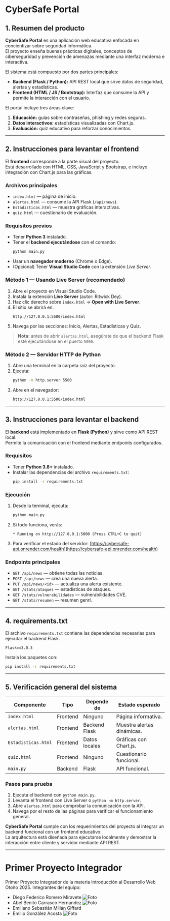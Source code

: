 # CyberSafe Portal

## 1. Resumen del producto

**CyberSafe Portal** es una aplicación web educativa enfocada en concientizar sobre seguridad informática.  
El proyecto enseña buenas prácticas digitales, conceptos de ciberseguridad y prevención de amenazas mediante una interfaz moderna e interactiva.

El sistema está compuesto por dos partes principales:

- **Backend (Flask / Python):** API REST local que sirve datos de seguridad, alertas y estadísticas.  
- **Frontend (HTML / JS / Bootstrap):** Interfaz que consume la API y permite la interacción con el usuario.

El portal incluye tres áreas clave:
1. **Educación:** guías sobre contraseñas, phishing y redes seguras.  
2. **Datos interactivos:** estadísticas visualizadas con Chart.js.  
3. **Evaluación:** quiz educativo para reforzar conocimientos.

---

## 2. Instrucciones para levantar el frontend

El **frontend** corresponde a la parte visual del proyecto.  
Está desarrollado con HTML, CSS, JavaScript y Bootstrap, e incluye integración con Chart.js para las gráficas.

### Archivos principales
- `index.html` — página de inicio.  
- `alertas.html` — consume la API Flask (`/api/news`).  
- `Estadisticas.html` — muestra gráficas interactivas.  
- `quiz.html` — cuestionario de evaluación.

### Requisitos previos
- Tener **Python 3** instalado.  
- Tener el **backend ejecutándose** con el comando:
  ```bash
  python main.py
  ```
- Usar un **navegador moderno** (Chrome o Edge).  
- (Opcional) Tener **Visual Studio Code** con la extensión *Live Server*.

### Método 1 — Usando Live Server (recomendado)
1. Abre el proyecto en Visual Studio Code.  
2. Instala la extensión **Live Server** (autor: Ritwick Dey).  
3. Haz clic derecho sobre `index.html` → **Open with Live Server**.  
4. El sitio se abrirá en:
   ```
   http://127.0.0.1:5500/index.html
   ```
5. Navega por las secciones: Inicio, Alertas, Estadísticas y Quiz.

> **Nota:** antes de abrir `alertas.html`, asegúrate de que el backend Flask esté ejecutándose en el puerto `5000`.

### Método 2 — Servidor HTTP de Python
1. Abre una terminal en la carpeta raíz del proyecto.  
2. Ejecuta:
   ```bash
   python -m http.server 5500
   ```
3. Abre en el navegador:
   ```
   http://127.0.0.1:5500/index.html
   ```

---

## 3. Instrucciones para levantar el backend

El **backend** está implementado en **Flask (Python)** y sirve como API REST local.  
Permite la comunicación con el frontend mediante endpoints configurados.

### Requisitos
- Tener **Python 3.8+** instalado.  
- Instalar las dependencias del archivo `requirements.txt`:
  ```bash
  pip install -r requirements.txt
  ```

### Ejecución
1. Desde la terminal, ejecuta:
   ```bash
   python main.py
   ```
2. Si todo funciona, verás:
   ```
   * Running on http://127.0.0.1:5000 (Press CTRL+C to quit)
   ```
3. Para verificar el estado del servidor:
   [https://cybersafe-api.onrender.com/health](https://cybersafe-api.onrender.com/health)

### Endpoints principales
- `GET /api/news` — obtiene todas las noticias.  
- `POST /api/news` — crea una nueva alerta.  
- `PUT /api/news/<id>` — actualiza una alerta existente.  
- `GET /stats/ataques` — estadísticas de ataques.  
- `GET /stats/vulnerabilidades` — vulnerabilidades CVE.  
- `GET /stats/resumen` — resumen genrl.

---
## 4. requirements.txt

El archivo `requirements.txt` contiene las dependencias necesarias para ejecutar el backend Flask.

```
Flask==3.0.3
```

Instala los paquetes con:
```bash
pip install -r requirements.txt
```

---

## 5. Verificación general del sistema

| Componente | Tipo | Depende de | Estado esperado |
|-------------|------|------------|-----------------|
| `index.html` | Frontend | Ninguno | Página informativa. |
| `alertas.html` | Frontend | Backend Flask | Muestra alertas dinámicas. |
| `Estadisticas.html` | Frontend | Datos locales | Gráficas con Chart.js. |
| `quiz.html` | Frontend | Ninguno | Cuestionario funcional. |
| `main.py` | Backend | Flask | API funcional. |

### Pasos para prueba
1. Ejecuta el backend con `python main.py`.  
2. Levanta el frontend con Live Server o `python -m http.server`.  
3. Abre `alertas.html` para comprobar la comunicación con la API.  
4. Navega por el resto de las páginas para verificar el funcionamiento general.

**CyberSafe Portal** cumple con los requerimientos del proyecto al integrar un backend funcional con un frontend educativo.  
La arquitectura está diseñada para ejecutarse localmente y demostrar la interacción entre cliente y servidor mediante API REST.

---

# Primer Proyecto Integrador
Primer Proyecto Integrador de la materia Introducción al Desarrollo Web Otoño 2025.
Integrantes del equipo:
- Diego Federico Romero Miravete
![Foto](IMG/Foto_Diego_Federico.jpg)
- Abel Benito Carrasco Hernandez
![Foto](IMG/FotoBenito.jpg)
- Emiliano Sebastián Millán Giffard
- Emilio González Acosta
![Foto](IMG/img.jpg)
